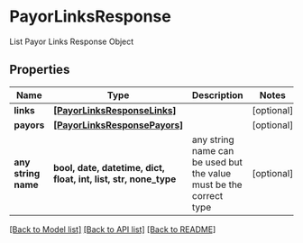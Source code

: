 # PayorLinksResponse

List Payor Links Response Object

## Properties
Name | Type | Description | Notes
------------ | ------------- | ------------- | -------------
**links** | [**[PayorLinksResponseLinks]**](PayorLinksResponseLinks.md) |  | [optional] 
**payors** | [**[PayorLinksResponsePayors]**](PayorLinksResponsePayors.md) |  | [optional] 
**any string name** | **bool, date, datetime, dict, float, int, list, str, none_type** | any string name can be used but the value must be the correct type | [optional]

[[Back to Model list]](../README.md#documentation-for-models) [[Back to API list]](../README.md#documentation-for-api-endpoints) [[Back to README]](../README.md)


